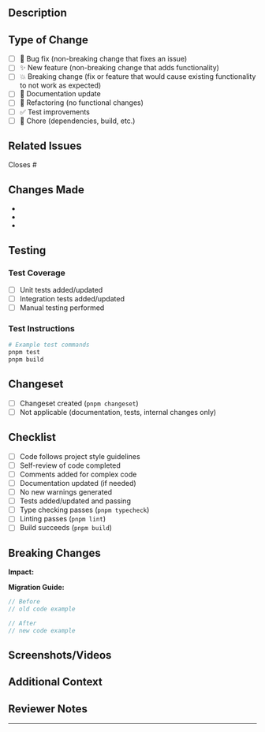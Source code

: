 ## Description

<!-- Provide a clear and concise description of your changes -->

## Type of Change

<!-- Mark the relevant option with an "x" -->

- [ ] 🐛 Bug fix (non-breaking change that fixes an issue)
- [ ] ✨ New feature (non-breaking change that adds functionality)
- [ ] 💥 Breaking change (fix or feature that would cause existing functionality to not work as expected)
- [ ] 📝 Documentation update
- [ ] 🔨 Refactoring (no functional changes)
- [ ] ✅ Test improvements
- [ ] 🔧 Chore (dependencies, build, etc.)

## Related Issues

<!-- Link to related issues using "Closes #123" or "Fixes #456" -->

Closes #

## Changes Made

<!-- List the main changes made in this PR -->

-
-
-

## Testing

<!-- Describe how you tested your changes -->

### Test Coverage

- [ ] Unit tests added/updated
- [ ] Integration tests added/updated
- [ ] Manual testing performed

### Test Instructions

<!-- Provide steps for reviewers to test your changes -->

```bash
# Example test commands
pnpm test
pnpm build
```

## Changeset

<!-- For changes affecting published packages -->

- [ ] Changeset created (`pnpm changeset`)
- [ ] Not applicable (documentation, tests, internal changes only)

## Checklist

<!-- Ensure all items are checked before requesting review -->

- [ ] Code follows project style guidelines
- [ ] Self-review of code completed
- [ ] Comments added for complex code
- [ ] Documentation updated (if needed)
- [ ] No new warnings generated
- [ ] Tests added/updated and passing
- [ ] Type checking passes (`pnpm typecheck`)
- [ ] Linting passes (`pnpm lint`)
- [ ] Build succeeds (`pnpm build`)

## Breaking Changes

<!-- If this is a breaking change, describe the impact and migration path -->

**Impact:**

<!-- Describe what breaks and why -->

**Migration Guide:**

```typescript
// Before
// old code example

// After
// new code example
```

## Screenshots/Videos

<!-- If applicable, add screenshots or videos demonstrating the changes -->

## Additional Context

<!-- Add any other context about the PR here -->

## Reviewer Notes

<!-- Any specific areas you'd like reviewers to focus on -->

---

<!-- Thank you for contributing to Klever Connect! -->
